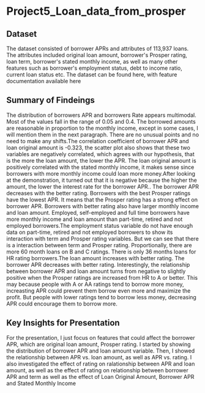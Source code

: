 # Project5_Loan_data_from_prosper
## Dataset
The dataset consisted of borrower APRs and attributes of 113,937 loans. The attributes included original loan amount, borrower's Prosper rating, loan term, borrower's stated monthly income, as well as many other features such as borrower's employment status, debt to income ratio, current loan status etc. The dataset can be found here, with feature documentation available here

## Summary of Findeings
The distribution of borrowers APR and borrowers Rate appears multimodal. Most of the values fall in the range of 0.05 and 0.4. The borrowed amounts are reasonable in proportion to the monthly income, except in some cases, I will mention them in the next paragraph. There are no unusual points and no need to make any shifts.The correlation coefficient of borrower APR and loan original amount is -0.323, the scatter plot also shows that these two variables are negatively correlated, which agrees with our hypothesis, that is the more the loan amount, the lower the APR. The loan original amount is positively correlated with the stated monthly income, it makes sense since borrowers with more monthly income could loan more money.After looking at the demonstration, it turned out that it is negative because the higher the amount, the lower the interest rate for the borrower APR.. The borrower APR decreases with the better rating. Borrowers with the best Prosper ratings have the lowest APR. It means that the Prosper rating has a strong effect on borrower APR. Borrowers with better rating also have larger monthly income and loan amount. Employed, self-employed and full time borrowers have more monthly income and loan amount than part-time, retired and not employed borrowers.The employment status variable do not have enough data on part-time, retired and not employed borrowers to show its interaction with term and Prosper rating variables. But we can see that there is a interaction between term and Prosper rating. Proportionally, there are more 60 month loans on B and C ratings. There is only 36 months loans for HR rating borrowers.The loan amount increases with better rating. The borrower APR decreases with better rating. Interestingly, the relationship between borrower APR and loan amount turns from negative to slightly positive when the Prosper ratings are increased from HR to A or better. This may because people with A or AA ratings tend to borrow more money, increasting APR could prevent them borrow even more and maximize the profit. But people with lower ratings tend to borrow less money, decreasing APR could encourage them to borrow more.

## Key Insights for Presentation
For the presentation, I just focus on features that could affect the borrower APR, which are original loan amount, Prosper rating. I started by showing the distribution of borrower APR and loan amount variable. Then, I showed the relationship between APR vs. loan amount, as well as APR vs. rating. I also investigated the effect of rating on ralationship between APR and loan amount, as well as the effect of rating on relationship between borrower APR and term as well as the effect of Loan Original Amount, Borrower APR and Stated Monthly Income
